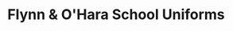 ---
title: "Flynn & O'Hara School Uniforms"
url: /williamsville/flynn-und-ohara-school-uniforms/
shop: Kleidung
---
